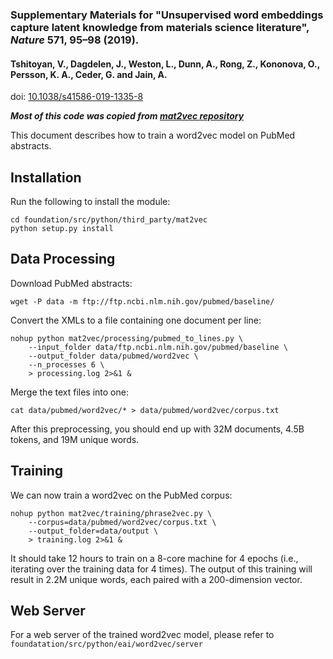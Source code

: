 ### Supplementary Materials for "Unsupervised word embeddings capture latent knowledge from materials science literature", *Nature*  571, 95–98 (2019).
#### Tshitoyan, V., Dagdelen, J., Weston, L., Dunn, A., Rong, Z., Kononova, O., Persson, K. A., Ceder, G. and Jain, A. 
doi: [10.1038/s41586-019-1335-8](https://www.nature.com/articles/s41586-019-1335-8)

***Most of this code was copied from
[mat2vec repository](https://github.com/materialsintelligence/mat2vec)***

This document describes how to train a word2vec model on PubMed abstracts.

## Installation

Run the following to install the module:
```
cd foundation/src/python/third_party/mat2vec
python setup.py install
```

## Data Processing

Download PubMed abstracts:
```
wget -P data -m ftp://ftp.ncbi.nlm.nih.gov/pubmed/baseline/
```

Convert the XMLs to a file containing one document per line:
```
nohup python mat2vec/processing/pubmed_to_lines.py \
    --input_folder data/ftp.ncbi.nlm.nih.gov/pubmed/baseline \
    --output_folder data/pubmed/word2vec \
    --n_processes 6 \
    > processing.log 2>&1 &
```

Merge the text files into one:
```
cat data/pubmed/word2vec/* > data/pubmed/word2vec/corpus.txt
```

After this preprocessing, you should end up with 32M documents, 4.5B tokens,
and 19M unique words.

## Training

We can now train a word2vec on the PubMed corpus:
```
nohup python mat2vec/training/phrase2vec.py \
    --corpus=data/pubmed/word2vec/corpus.txt \
    --output_folder=data/output \
    > training.log 2>&1 &
```

It should take 12 hours to train on a 8-core machine for 4 epochs (i.e.,
iterating over the training data for 4 times).
The output of this training will result in 2.2M unique words, each paired with
a 200-dimension vector.

## Web Server
For a web server of the trained word2vec model, please refer to 
`foundatation/src/python/eai/word2vec/server`

